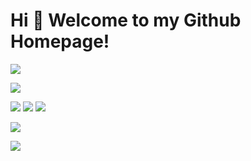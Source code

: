 # Hi 🎉 Welcome to my Github Homepage!

![](https://github-readme-stats.vercel.app/api?username=yousaforever&show_icons=true&theme=dark&count_private=true)

![](https://github-readme-stats.vercel.app/api/top-langs/?username=yousaforever&theme=dark&layout=compact)

<p>
<img src="https://img.shields.io/static/v1?label=Program&message=Python&color=blue"/>
<img src="https://img.shields.io/static/v1?label=Program&message=Lua&color=blue"/>
<a href="https://486916.xyz"><img src="https://img.shields.io/static/v1?label=Blog&message=Link&color=red"/></a>
</p>

![](https://activity-graph.herokuapp.com/graph?username=yousaforever&theme=github)

![](https://cn.mcecy.com/image/20230827/b8ff36f3775d5064d13cd031ef7463be.jpg)
